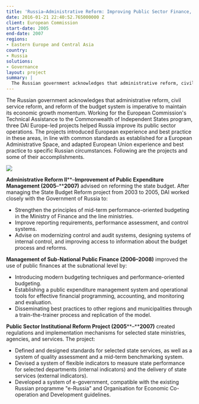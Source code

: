 ```yaml
---
title: 'Russia—Administrative Reform: Improving Public Sector Finance, Expenditure, and Delivery of Services'
date: 2016-01-21 22:40:52.765000000 Z
client: European Commission
start-date: 2005
end-date: 2007
regions:
- Eastern Europe and Central Asia
country:
- Russia
solutions:
- Governance
layout: project
summary: |
  The Russian government acknowledges that administrative reform, civil service reform, and reform of the budget system is imperative to maintain its economic growth momentum.
---
```

The Russian government acknowledges that administrative reform, civil service reform, and reform of the budget system is imperative to maintain its economic growth momentum. Working for the European Commission's Technical Assistance to the Commonwealth of Independent States program, three DAI Europe-led projects helped Russia improve its public sector operations. The projects introduced European experience and best practice in these areas, in line with common standards as established for a European Administrative Space, and adapted European Union experience and best practice to specific Russian circumstances. Following are the projects and some of their accomplishments.

![][1]

**Administrative Reform II****–****Improvement of Public Expenditure Management (2005****–****2007)** advised on reforming the state budget. After managing the State Budget Reform project from 2003 to 2005, DAI worked closely with the Government of Russia to:
* Strengthen the principles of mid-term performance-oriented budgeting in the Ministry of Finance and the line ministries.
* Improve reporting requirements, performance assessment, and control systems.
* Advise on modernizing control and audit systems, designing systems of internal control, and improving access to information about the budget process and reforms.

**Management of Sub-National Public Finance (2006–2008)** improved the use of public finances at the subnational level by:
* Introducing modern budgeting techniques and performance-oriented budgeting.
* Establishing a public expenditure management system and operational tools for effective financial programming, accounting, and monitoring and evaluation.
* Disseminating best practices to other regions and municipalities through a train-the-trainer process and replication of the model.

**Public Sector Institutional Reform Project (2005****–****2007)** created regulations and implementation mechanisms for selected state ministries, agencies, and services. The project:
* Defined and designed standards for selected state services, as well as a system of quality assessment and a mid-term benchmarking system.
* Devised a system of flexible indicators to measure state performance for selected departments (internal indicators) and the delivery of state services (external indicators).
* Developed a system of e-government, compatible with the existing Russian programme "e-Russia" and Organisation for Economic Co-operation and Development guidelines.

[1]: /assets/images/projects/RussiaEC.jpg

